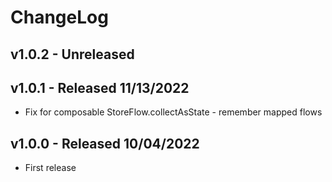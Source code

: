 # ChangeLog

## v1.0.2 - Unreleased

## v1.0.1 - Released 11/13/2022

- Fix for composable StoreFlow.collectAsState - remember mapped flows

## v1.0.0 - Released 10/04/2022

- First release
